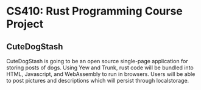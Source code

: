 # CS410: Rust Programming Course Project

## CuteDogStash
CuteDogStash is going to be an open source single-page application for storing posts of dogs. 
Using Yew and Trunk, rust code will be bundled into HTML, Javascript, and WebAssembly to run in browsers. 
Users will be able to post pictures and descriptions which will persist through localstorage. 
